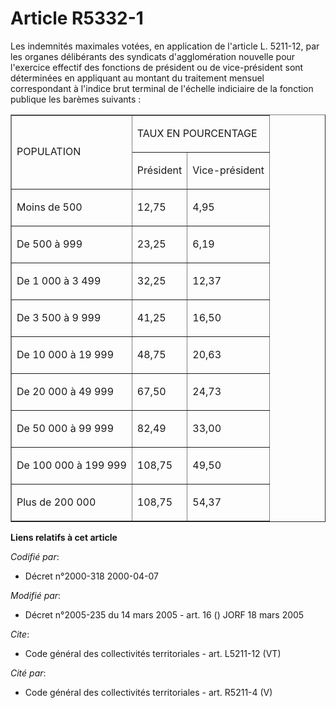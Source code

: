# Article R5332-1

Les indemnités maximales votées, en application de l'article L. 5211-12, par les organes délibérants des syndicats
d'agglomération nouvelle pour l'exercice effectif des fonctions de président ou de vice-président sont déterminées en
appliquant au montant du traitement mensuel correspondant à l'indice brut terminal de l'échelle indiciaire de la fonction
publique les barèmes suivants : 

<table cellspacing="0" cellpadding="0" border="1" align="center">
  <tbody>
    <tr>
      <td rowspan="2">

POPULATION 

</td>
      <td colspan="2">

TAUX EN POURCENTAGE 

</td>
    </tr>
    <tr>
      <td>

Président 

</td>
      <td>

Vice-président 

</td>
    </tr>
    <tr>
      <td>

Moins de 500 

</td>
      <td>

12,75 

</td>
      <td>

4,95 

</td>
    </tr>
    <tr>
      <td>

De 500 à 999 

</td>
      <td>

23,25 

</td>
      <td>

6,19 

</td>
    </tr>
    <tr>
      <td>

De 1 000 à 3 499 

</td>
      <td>

32,25 

</td>
      <td>

12,37 

</td>
    </tr>
    <tr>
      <td>

De 3 500 à 9 999 

</td>
      <td>

41,25 

</td>
      <td>

16,50 

</td>
    </tr>
    <tr>
      <td>

De 10 000 à 19 999 

</td>
      <td>

48,75 

</td>
      <td>

20,63 

</td>
    </tr>
    <tr>
      <td>

De 20 000 à 49 999 

</td>
      <td>

67,50 

</td>
      <td>

24,73 

</td>
    </tr>
    <tr>
      <td>

De 50 000 à 99 999 

</td>
      <td>

82,49 

</td>
      <td>

33,00 

</td>
    </tr>
    <tr>
      <td>

De 100 000 à 199 999 

</td>
      <td>

108,75 

</td>
      <td>

49,50 

</td>
    </tr>
    <tr>
      <td>

Plus de 200 000 

</td>
      <td>

108,75 

</td>
      <td>

54,37

</td>
    </tr>
  </tbody>
</table>

**Liens relatifs à cet article**

_Codifié par_:

  - Décret n°2000-318 2000-04-07

_Modifié par_:

  - Décret n°2005-235 du 14 mars 2005 - art. 16 () JORF 18 mars 2005

_Cite_:

  - Code général des collectivités territoriales - art. L5211-12 (VT)

_Cité par_:

  - Code général des collectivités territoriales - art. R5211-4 (V)
